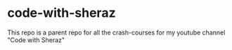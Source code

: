 # code-with-sheraz
This repo is a parent repo for all the crash-courses for my youtube channel "Code with Sheraz" 
